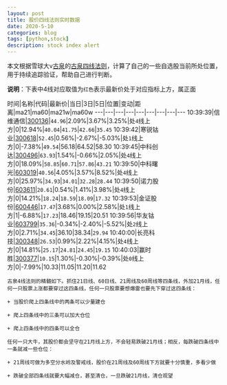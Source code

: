 ```yaml
---
layout: post
title: 股价四线法则实时数据
date: 2020-5-10
categories: blog
tags: [python,stock]
description: stock index alert
---
```



本文根据雪球大v[古泉](https://xueqiu.com/u/7148646888)的[古泉四线法则](https://xueqiu.com/7148646888/130498192)，计算了自己的一些自选股当前所处位置，用于持续追踪验证，帮助自己进行判断。

**说明**：下表中4线对应取值为`红色`表示最新价处于对应指标上方，属正面

时间|名称|代码|最新价|当日|3日|5日|位置|变动|距离|ma21|ma60|ma21w|ma60w
---|---|---|---|---|---|---|---|---
10:39:39|信维通信|[300136](https://xueqiu.com/S/SZ300136)|`44.96`|2.09%|3.67%|3.25%|处`4`线上方|0|12.94%|`40.04`|`41.75`|`42.66`|`35.45`
10:39:42|寒锐钴业|[300618](https://xueqiu.com/S/SZ300618)|`52.45`|0.56%|-2.67%|-5.03%|处`1`线上方|0|-7.38%|`49.54`|56.18|64.52|58.30
10:39:45|中科创达|[300496](https://xueqiu.com/S/SZ300496)|`63.93`|1.54%|-0.66%|2.05%|处`4`线上方|0|18.09%|`58.85`|`60.71`|`57.86`|`43.21`
10:39:50|中科曙光|[603019](https://xueqiu.com/S/SH603019)|`40.56`|4.05%|3.57%|8.52%|处`4`线上方|0|25.97%|`34.93`|`34.01`|`32.28`|`28.44`
10:39:50|诺力股份|[603611](https://xueqiu.com/S/SH603611)|`20.61`|0.54%|1.41%|3.98%|处`4`线上方|0|14.21%|`18.24`|`18.59`|`18.09`|`17.32`
10:39:53|金证股份|[600446](https://xueqiu.com/S/SH600446)|`17.47`|3.68%|0.00%|2.58%|处`1`线上方|1|-6.88%|`17.23`|18.46|19.15|20.51
10:39:56|华友钴业|[603799](https://xueqiu.com/S/SH603799)|`35.36`|-0.34%|-2.40%|-5.52%|处`2`线上方|0|2.71%|`34.45`|36.10|38.34|`29.94`
10:40:00|长亮科技|[300348](https://xueqiu.com/S/SZ300348)|`26.53`|0.99%|2.22%|4.15%|处`4`线上方|0|14.81%|`25.17`|`24.81`|`24.45`|`19.15`
10:40:03|赢时胜|[300377](https://xueqiu.com/S/SZ300377)|`10.15`|1.30%|-0.30%|-0.39%|处`0`线上方|0|-7.99%|10.33|11.05|11.20|11.62

```
古泉4线法则的精髓如下。抓住21日线、60日线、21周线及60周线等四条线，外加21月线，任何一只股票上涨都要穿过这四条线，任何一只股票要想爆雷也要先下穿过这四条线：

+ 当股价爬上四条线中的两条可以少量建仓

+ 爬上四条线中的三条可以加大仓位

+ 爬上四条线中的四条可以全仓

任何一只大牛，其股价都会坚守在21月线上方，不会轻易跌破21月线；相反，每跌破四条线中一条就减一些仓位：

+ 21周线可做为多空分水岭及警戒线，股价在21周线及60周线下方就要十分慎重，多看少做

+ 跌破全部四条线就要大幅减仓，甚至清仓，一旦跌破21月线，清仓观望
```